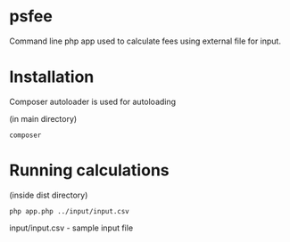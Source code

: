 # psfee

Command line php app used to calculate fees using external file for input.

# Installation

Composer autoloader is used for autoloading

(in main directory)

```
composer 
```

# Running calculations
(inside dist directory)
```
php app.php ../input/input.csv
```

input/input.csv - sample input file

